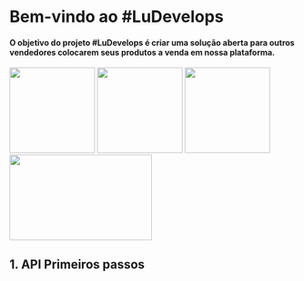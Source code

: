 # Bem-vindo ao #LuDevelops

#### O objetivo do projeto #LuDevelops é criar uma solução aberta para outros vendedores colocarem seus produtos a venda em nossa plataforma.


<img src= "https://user-images.githubusercontent.com/73722132/99744655-e63b6a00-2ab6-11eb-9187-57a8706d3dca.jpeg)" height="150" width="150">                              <img src="https://user-images.githubusercontent.com/73722190/99607575-d191a000-29ea-11eb-8d34-8e1f71e8830a.jpg" height="150" width="150"> <img src="https://user-images.githubusercontent.com/65257909/99608245-40232d80-29ec-11eb-9131-c90f7da8bf92.jpeg" height="150" width="150"> <img src= "https://user-images.githubusercontent.com/73722132/99608586-f9820300-29ec-11eb-856a-ca1938bc1eae.png" height="150" width="250">

## 1. API Primeiros passos
